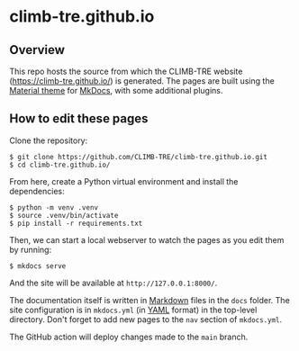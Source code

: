 # climb-tre.github.io

## Overview

This repo hosts the source from which the CLIMB-TRE website (https://climb-tre.github.io/) is generated. The pages are built using the [Material theme](https://squidfunk.github.io/mkdocs-material/) for [MkDocs](https://www.mkdocs.org/), with some additional plugins.

## How to edit these pages

Clone the repository:

```
$ git clone https://github.com/CLIMB-TRE/climb-tre.github.io.git
$ cd climb-tre.github.io/
```

From here, create a Python virtual environment and install the dependencies:

```
$ python -m venv .venv
$ source .venv/bin/activate
$ pip install -r requirements.txt
```

Then, we can start a local webserver to watch the pages as you edit them by running:

```
$ mkdocs serve
```

And the site will be available at `http://127.0.0.1:8000/`.

The documentation itself is written in [Markdown](https://www.markdownguide.org/) files in the `docs` folder.  The site configuration is in `mkdocs.yml` (in [YAML](https://yaml.org/) format) in the top-level directory. Don't forget to add new pages to the `nav` section of `mkdocs.yml`.

The GitHub action will deploy changes made to the `main` branch.
